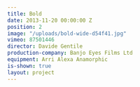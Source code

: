 ```yaml
---
title: Bold
date: 2013-11-20 00:00:00 Z
position: 2
image: "/uploads/bold-wide-d54f41.jpg"
vimeo: 87501446
director: Davide Gentile
production-company: Banjo Eyes Films Ltd
equipment: Arri Alexa Anamorphic
is-shown: true
layout: project
---
```


